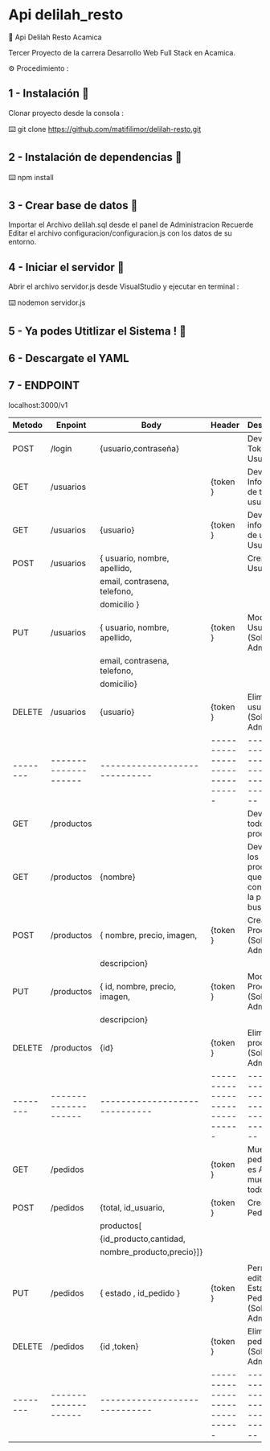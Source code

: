 # Api delilah_resto

🔧 Api Delilah Resto Acamica

Tercer Proyecto de la carrera Desarrollo Web Full Stack en Acamica.

⚙️ Procedimiento :

## 1 - Instalación 🔩

Clonar proyecto desde la consola :

⌨️ git clone https://github.com/matifilimor/delilah-resto.git

## 2 - Instalación de dependencias 🔩

⌨️ npm install

## 3 - Crear base de datos 🔩

Importar el Archivo delilah.sql desde el panel de Administracion
Recuerde Editar el archivo configuracion/configuracion.js con los datos de su entorno.

## 4 - Iniciar el servidor 🔩

Abrir el archivo servidor.js desde VisualStudio y ejecutar en terminal :

⌨️ nodemon servidor.js

## 5 - Ya podes Utitlizar el Sistema ! 🔩

## 6 - Descargate el YAML

## 7 - ENDPOINT

localhost:3000/v1

| Metodo   | Enpoint              | Body                          | Header                          | Descripcion                                              |
| -------- | -------------------- | ----------------------------- | ------------------------------- | -------------------------------------------------------- |
| POST     | /login               | {usuario,contraseña}          |                                 | Devuelve el Token del Usuario                            |
| GET      | /usuarios            |                               | {token }                        | Devuelve Informacion de todos los usuarios               |
| GET      | /usuarios            | {usuario}                     | {token }                        | Devuelve informacion de un Usuario                       |
| POST     | /usuarios            | { usuario, nombre, apellido,  |                                 | Crea un Usuario                                          |
|          |                      | email, contrasena, telefono,  |                                 |                                                          |
|          |                      | domicilio }                   |                                 |                                                          |
| PUT      | /usuarios            | { usuario, nombre, apellido,  | {token }                        | Modifica un Usuario (Solo Admin)                         |
|          |                      | email, contrasena, telefono,  |                                 |                                                          |
|          |                      | domicilio}                    |                                 |                                                          |
| DELETE   | /usuarios            | {usuario}                     | {token }                        | Elimina un usuario (Solo Admin)                          |
| -------- | -------------------- | ----------------------------- | ------------------------------- | -------------------------------------------------------- |
| GET      | /productos           |                               |                                 | Devuelve todos los productos                             |
| GET      | /productos           | {nombre}                      |                                 | Devuelve los productos que contengan la palabra buscada  |
| POST     | /productos           | { nombre, precio, imagen,     | {token }                        | Crea un Producto (Solo Admin)                            |
|          |                      | descripcion}                  |                                 |                                                          |
| PUT      | /productos           | { id, nombre, precio, imagen, | {token }                        | Modifica un Producto (Solo Admin)                        |
|          |                      | descripcion}                  |                                 |                                                          |
| DELETE   | /productos           | {id}                          | {token }                        | Elimina un producto (Solo Admin)                         |
| -------- | -------------------- | ----------------------------- | ------------------------------- | -------------------------------------------------------- |
| GET      | /pedidos             |                               | {token }                        | Muestra pedidos (si es Admin muestra todos )             |
| POST     | /pedidos             | {total, id_usuario,           | {token }                        | Crea un Pedido                                           |
|          |                      | productos[                    |                                 |                                                          |
|          |                      | {id_producto,cantidad,        |                                 |                                                          |
|          |                      | nombre_producto,precio}]}     |                                 |                                                          |
|          |                      |                               |                                 |                                                          |
| PUT      | /pedidos             | { estado , id_pedido }        | {token }                        | Permite editar el Estado del Pedido (Solo Admin)         |
| DELETE   | /pedidos             | {id ,token}                   | {token }                        | Elimina un pedido (Solo Admin)                           |
| -------- | -------------------- | ----------------------------- | ------------------------------- | -------------------------------------------------------- |

